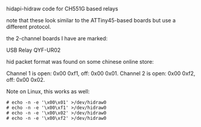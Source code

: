 hidapi-hidraw code for CH551G based relays

note that these look similar to the ATTiny45-based boards but use a
different protocol.

the 2-channel boards I have are marked:

USB Relay
QYF-UR02

hid packet format was found on some chinese online store:

Channel 1 is open: 0x00 0xf1, off: 0x00 0x01.
Channel 2 is open: 0x00 0xf2, off: 0x00 0x02.


Note on Linux, this works as well:

```
# echo -n -e '\x00\x01' >/dev/hidraw0 
# echo -n -e '\x00\xf1' >/dev/hidraw0 
# echo -n -e '\x00\x02' >/dev/hidraw0 
# echo -n -e '\x00\xf2' >/dev/hidraw0
```

